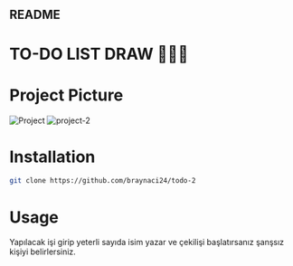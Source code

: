 
## README 


# TO-DO LIST DRAW  🧾🧾🧾

# Project Picture
![Project](https://user-images.githubusercontent.com/75997729/119136337-35ebf580-ba48-11eb-8193-6c9623188824.png)
![project-2](https://user-images.githubusercontent.com/75997729/119136439-5320c400-ba48-11eb-8fb3-109f3fb5fa7e.png)

# Installation

```bash
git clone https://github.com/braynaci24/todo-2
```

# Usage 

Yapılacak işi girip yeterli sayıda isim yazar ve çekilişi başlatırsanız şanşsız kişiyi belirlersiniz.
